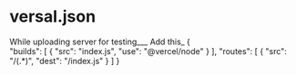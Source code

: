 # versal.json
While uploading server for testing___ 
Add this_
{  
    "builds": [
      { "src": "index.js",
       "use": "@vercel/node" 
      }
    ],
    "routes": [
      { "src": "/(.*)",
        "dest": "/index.js" 
      }
    ]
  }
